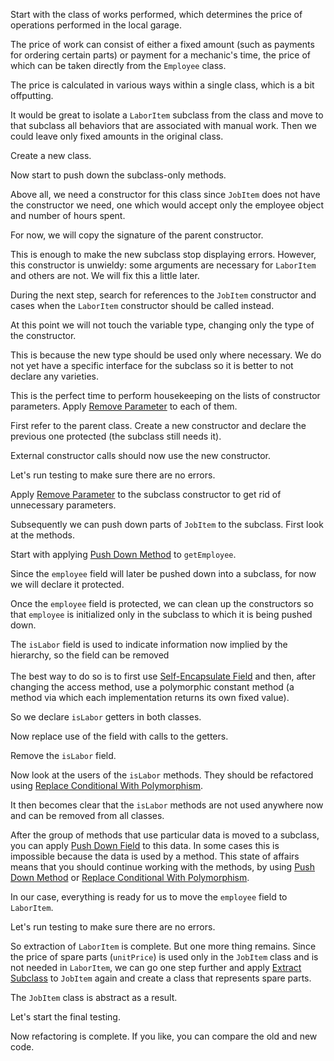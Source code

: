 Start with the class of works performed, which determines the price of operations performed in the local garage.

The price of work can consist of either a fixed amount (such as payments for ordering certain parts) or payment for a mechanic's time, the price of which can be taken directly from the <code>Employee</code> class.

The price is calculated in various ways within a single class, which is a bit offputting.

It would be great to isolate a <code>LaborItem</code> subclass from the class and move to that subclass all behaviors that are associated with manual work. Then we could leave only fixed amounts in the original class.

Create a new class.

Now start to push down the subclass-only methods.

Above all, we need a constructor for this class since <code>JobItem</code> does not have the constructor we need, one which would accept only the employee object and number of hours spent.

For now, we will copy the signature of the parent constructor.

This is enough to make the new subclass stop displaying errors. However, this constructor is unwieldy: some arguments are necessary for <code>LaborItem</code> and others are not. We will fix this a little later.

During the next step, search for references to the <code>JobItem</code> constructor and cases when the <code>LaborItem</code> constructor should be called instead.

At this point we will not touch the variable type, changing only the type of the constructor.

This is because the new type should be used only where necessary. We do not yet have a specific interface for the subclass so it is better to not declare any varieties.

This is the perfect time to perform housekeeping on the lists of constructor parameters. Apply <a href="/remove-parameter">Remove Parameter</a> to each of them.

First refer to the parent class. Create a new constructor and declare the previous one protected (the subclass still needs it).

External constructor calls should now use the new constructor.

Let's run testing to make sure there are no errors.

Apply <a href="/remove-parameter">Remove Parameter</a> to the subclass constructor to get rid of unnecessary parameters.

Subsequently we can push down parts of <code>JobItem</code> to the subclass. First look at the methods.

Start with applying <a href="/push-down-method">Push Down Method</a> to <code>getEmployee</code>. 

Since the <code>employee</code> field will later be pushed down into a subclass, for now we will declare it protected.

Once the <code>employee</code> field is protected, we can clean up the constructors so that <code>employee</code> is initialized only in the subclass to which it is being pushed down.

The <code>isLabor</code> field is used to indicate information now implied by the hierarchy, so the field can be removed<br/><br/>The best way to do so is to first use <a href="/self-encapsulate-field">Self-Encapsulate Field</a> and then, after changing the access method, use a polymorphic constant method (a method via which each implementation returns its own fixed value).

So we declare <code>isLabor</code> getters in both classes.

Now replace use of the field with calls to the getters.

Remove the <code>isLabor</code> field.

Now look at the users of the <code>isLabor</code> methods. They should be refactored using <a href="/replace-conditional-with-polymorphism">Replace Conditional With Polymorphism</a>.

It then becomes clear that the <code>isLabor</code> methods are not used anywhere now and can be removed from all classes.

After the group of methods that use particular data is moved to a subclass, you can apply <a href="/push-down-field">Push Down Field</a> to this data. In some cases this is impossible because the data is used by a method. This state of affairs means that you should continue working with the methods, by using <a href="/push-down-method">Push Down Method</a> or <a href="/replace-conditional-with-polymorphism">Replace Conditional With Polymorphism</a>.

In our case, everything is ready for us to move the <code>employee</code> field to <code>LaborItem</code>.

Let's run testing to make sure there are no errors.

So extraction of <code>LaborItem</code> is complete. But one more thing remains. Since the price of spare parts (<code>unitPrice</code>) is used only in the <code>JobItem</code> class and is not needed in <code>LaborItem</code>, we can go one step further and apply <a href="/extract-subclass">Extract Subclass</a> to <code>JobItem</code> again and create a class that represents spare parts.

The <code>JobItem</code> class is abstract as a result.

Let's start the final testing.

Now refactoring is complete. If you like, you can compare the old and new code.